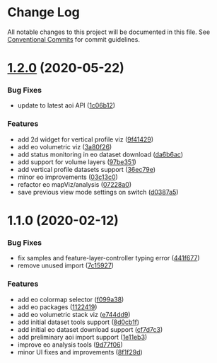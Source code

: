 # Change Log

All notable changes to this project will be documented in this file.
See [Conventional Commits](https://conventionalcommits.org) for commit guidelines.

# [1.2.0](https://gitlab.dev.eoss-cloud.it/frontend/oida/compare/@oida/eo-ui@1.1.0...@oida/eo-ui@1.2.0) (2020-05-22)


### Bug Fixes

* update to latest aoi API ([1c06b12](https://gitlab.dev.eoss-cloud.it/frontend/oida/commit/1c06b12916ae0e4c1eea69236c57b93422ad300e))


### Features

* add 2d widget for vertical profile viz ([9f41429](https://gitlab.dev.eoss-cloud.it/frontend/oida/commit/9f41429242b2122685e9e228019067991a881229))
* add eo volumetric viz ([3a80f26](https://gitlab.dev.eoss-cloud.it/frontend/oida/commit/3a80f263b74ce283379f7f26bceed930ca92d9b2))
* add status monitoring in eo dataset download ([da6b6ac](https://gitlab.dev.eoss-cloud.it/frontend/oida/commit/da6b6ac2987efd4d11e05245be606958dccb78f9))
* add support for volume layers ([97be351](https://gitlab.dev.eoss-cloud.it/frontend/oida/commit/97be351670c9d5fe38ab9a707d04722f5c874790))
* add vertical profile datasets support ([36ec79e](https://gitlab.dev.eoss-cloud.it/frontend/oida/commit/36ec79ee5222bc2a05a8e9ba3d2f78c0fb8cd516))
* minor eo improvements ([03c13c0](https://gitlab.dev.eoss-cloud.it/frontend/oida/commit/03c13c0f191de497608f0c746fa704151e57926e))
* refactor eo mapViz/analysis ([07228a0](https://gitlab.dev.eoss-cloud.it/frontend/oida/commit/07228a05699450de30f493b65ffa369c590be94d))
* save previous view mode settings on switch ([d0387a5](https://gitlab.dev.eoss-cloud.it/frontend/oida/commit/d0387a5b13489604b56449fbbd700c067c85d583))





# 1.1.0 (2020-02-12)


### Bug Fixes

* fix samples and feature-layer-controller typing error ([441f677](https://gitlab.dev.eoss-cloud.it/frontend/oida/commit/441f677df296dba458e536702dcde3e16966ecbb))
* remove unused import ([7c15927](https://gitlab.dev.eoss-cloud.it/frontend/oida/commit/7c1592765112069187b2a4c8e3aa8b2c36c7f38a))


### Features

* add eo colormap selector ([f099a38](https://gitlab.dev.eoss-cloud.it/frontend/oida/commit/f099a387d26ae32f30430277f4b1c2674d71eb65))
* add eo packages ([1122419](https://gitlab.dev.eoss-cloud.it/frontend/oida/commit/1122419d0b8b4116d44a6183f02848c82ba3f714))
* add eo volumetric stack viz ([e744dd9](https://gitlab.dev.eoss-cloud.it/frontend/oida/commit/e744dd95b79d028ecef283d3f4905561279ebf22))
* add initial dataset tools support ([8d0cb1f](https://gitlab.dev.eoss-cloud.it/frontend/oida/commit/8d0cb1fba2a47c211fe56b61baaf2501b547de9e))
* add initial eo dataset download support ([cf7d7c3](https://gitlab.dev.eoss-cloud.it/frontend/oida/commit/cf7d7c37b87ad201cc000b1a2ae75048c6ea48c1))
* add preliminary aoi import support ([1e11eb3](https://gitlab.dev.eoss-cloud.it/frontend/oida/commit/1e11eb3fd026c134fbd62ddc39463557edd8c2f5))
* improve eo analysis tools ([9d77f06](https://gitlab.dev.eoss-cloud.it/frontend/oida/commit/9d77f06259f17002ac3e92a80dad334322ab83b5))
* minor UI fixes and improvements ([8f1f29d](https://gitlab.dev.eoss-cloud.it/frontend/oida/commit/8f1f29d52c07a11036374738307c40008a42071e))
